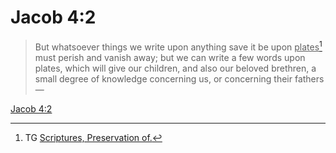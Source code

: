 # Jacob 4:2

> But whatsoever things we write upon anything save it be upon <u>plates</u>[^a] must perish and vanish away; but we can write a few words upon plates, which will give our children, and also our beloved brethren, a small degree of knowledge concerning us, or concerning their fathers—

[Jacob 4:2](https://www.churchofjesuschrist.org/study/scriptures/bofm/jacob/4?lang=eng&id=p2#p2)


[^a]: TG [Scriptures, Preservation of.](https://www.churchofjesuschrist.org/study/scriptures/tg/scriptures-preservation-of?lang=eng)
